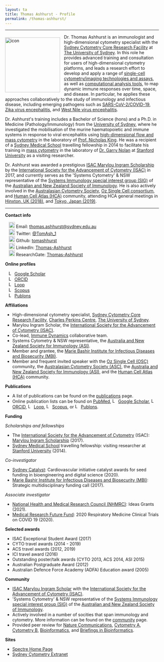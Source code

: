 ```yaml
---
layout: ta
title: Thomas Ashhurst - Profile
permalink: /thomas-ashhurst/
---
```


---

<div class='row'>
    <div class="image">
        <a href="#">
            <img src="https://raw.githubusercontent.com/tomashhurst/tomashhurst.github.io/master/images/TA%20cropped.jpg" alt="icon" width="180" align="left" style="padding-left: 0px; padding-right: 10px; padding-top: 10px; padding-bottom: 10px">
        </a>
    </div>
</div>

Dr. Thomas Ashhurst is an immunologist and high-dimensional cytometry specialist with the [Sydney Cytometry Core Research Facility](https://sydneycytometry.org.au) at [The University of Sydney](https://www.sydney.edu.au/). In this role he provides advanced training and consultation for users of high-dimensional cytometry platforms, and leads a research effort to develop and apply a range of [single-cell cytometry/imaging technologies and assays](https://tomashhurst.github.io/research/#high-dimensional-cytometry-and-imaging-technologies), as well as [computational analysis tools](https://tomashhurst.github.io/research/#computational-analysis-approaches), to map dynamic immune responses over time, space, and disease. In particular, he applies these approaches collaboratively to the study of immunology and infectious disease, including emerging pathogens such as [SARS-CoV-2/COVID-19](https://tomashhurst.github.io/research/#application-to-disease), [Zika virus encephalitis](https://tomashhurst.github.io/research/#application-to-disease), and [West Nile virus encephalitis](https://tomashhurst.github.io/research/#application-to-disease).

Dr. Ashhurst's training includes a Bachelor of Science (hons) and a Ph.D. in Medicine (Pathology/Immunology) from the [University of Sydney](https://www.sydney.edu.au/), where he investigated the mobilisation of the murine haematopoietic and immune systems in response to viral encephalitis using [high-dimensional flow and mass cytometry](https://tomashhurst.github.io/research/#high-dimensional-cytometry-and-imaging-technologies) in the laboratory of [Prof. Nicholas King](https://www.sydney.edu.au/medicine-health/about/our-people/academic-staff/nicholas-king.html). He was a recipient of a [Sydney Medical School](https://www.sydney.edu.au/medicine-health/schools/sydney-medical-school.html) travelling fellowship in 2014 to facilitate his training in [mass cytometry](https://tomashhurst.github.io/research/#high-dimensional-cytometry-and-imaging-technologies) in the laboratory of [Dr. Garry Nolan](http://web.stanford.edu/group/nolan/) at [Stanford University](https://www.stanford.edu/) as a visiting researcher.

Dr. Ashhurst was awarded a prestigious [ISAC Marylou Ingram Scholarship](https://isac-net.org/page/Marylou-Ingram-Scholars) by the [International Society for the Advancement of Cytometry (ISAC)](https://isac-net.org/) in 2017, and currently serves as the 'Systems Cytometry' & NSW representative of the [Systems Immunology special interest group (SIG)](https://www.immunology.org.au/asi-programs-and-opportunities/special-interest-groups/systems-immunology/) of the [Australian and New Zealand Society of Immunology](https://www.immunology.org.au/). He is also actively involved in the [Australasian Cytometry Society](https://cytometry.org.au/), [Oz Single Cell consortium](https://www.singlecells.org.au/), and [Human Cell Atlas (HCA)](https://www.humancellatlas.org/) community, attending HCA general meetings in [Hinxton, UK (2018)](https://tomashhurst.github.io/community/), and [Tokyo, Japan (2019)](https://youtu.be/xYqd2w_aRH0?t=327).

---

**Contact info**

&nbsp;&nbsp;&nbsp;<img src="https://raw.githubusercontent.com/tomashhurst/tomashhurst.github.io/2a9877aba13f6f7b46b11728a68d7047debb0f36/custom_SVG/EmailSVG.svg" alt="Email logo" width="20"> Email: [thomas.ashhurst@sydney.edu.au](mailto:thomas.ashhurst@sydney.edu.au) <br/>
&nbsp;&nbsp;&nbsp;<img src="https://raw.githubusercontent.com/tomashhurst/tomashhurst.github.io/2a9877aba13f6f7b46b11728a68d7047debb0f36/custom_SVG/TwitterSVG.svg" alt="Twitter logo" width="20"> Twitter: [@TomAsh_1](https://twitter.com/TomAsh_1) <br/>
&nbsp;&nbsp;&nbsp;<img src="https://raw.githubusercontent.com/tomashhurst/tomashhurst.github.io/2a9877aba13f6f7b46b11728a68d7047debb0f36/custom_SVG/GithubSVG.svg" alt="Github logo" width="20"> Github: [tomashhurst](https://github.com/tomashhurst) <br/>
&nbsp;&nbsp;&nbsp;<img src="https://raw.githubusercontent.com/tomashhurst/tomashhurst.github.io/2a9877aba13f6f7b46b11728a68d7047debb0f36/custom_SVG/LinkedInSVG.svg" alt="LinkedIn logo" width="20"> LinkedIn: [Thomas-Ashhurst](https://www.linkedin.com/in/thomas-ashhurst/) <br/>
&nbsp;&nbsp;&nbsp;<img src="https://raw.githubusercontent.com/tomashhurst/tomashhurst.github.io/2a9877aba13f6f7b46b11728a68d7047debb0f36/custom_SVG/ResearchGate_icon_SVG.svg" alt="ResearchGate logo" width="20"> ResearchGate: [Thomas-Ashhurst](https://www.researchgate.net/profile/Thomas-Ashhurst) <br/>

**Online profiles**

&nbsp;&nbsp;&nbsp;<img src="https://raw.githubusercontent.com/tomashhurst/tomashhurst.github.io/2a9877aba13f6f7b46b11728a68d7047debb0f36/custom_SVG/Google_Scholar_logo.svg" alt="Logo" width="15"> [Google Scholar](https://scholar.google.com.au/citations?user=b1eTDlQAAAAJ&hl=en) <br/>
&nbsp;&nbsp;&nbsp;<img src="https://raw.githubusercontent.com/tomashhurst/tomashhurst.github.io/2a9877aba13f6f7b46b11728a68d7047debb0f36/custom_SVG/ORCID_iD.svg" alt="Logo" width="15"> [ORCID](https://orcid.org/0000-0001-7269-7773) <br/>
&nbsp;&nbsp;&nbsp;<img src="https://raw.githubusercontent.com/tomashhurst/tomashhurst.github.io/b5544b7d0236876ce33e51e6c8b5eb3e6ef55e84/custom_SVG/Loop.svg" alt="Logo" width="15"> [Loop](https://loop.frontiersin.org/people/241397) <br/>
&nbsp;&nbsp;&nbsp;<img src="https://raw.githubusercontent.com/tomashhurst/tomashhurst.github.io/a9738ae6b0e3712363450fd03e97e59690fc40cc/custom_SVG/Scopus_logo.svg" alt="Logo" width="15"> [Scopus](https://www.scopus.com/authid/detail.uri?authorId=55432845900) <br/>
&nbsp;&nbsp;&nbsp;<img src="https://raw.githubusercontent.com/tomashhurst/tomashhurst.github.io/cd9d6c3a93fa1dfe723622955b19be00b3729893/custom_SVG/Publons.svg" alt="Logo" width="15"> [Publons](https://publons.com/researcher/3719456/thomas-m-ashhurst/) <br/>

**Affiliations**

- High-dimensional cytometry specialist, [Sydney Cytometry Core Research Facility](https://sydneycytometry.org.au/), [Charles Perkins Centre](https://www.sydney.edu.au/charles-perkins-centre/), [The University of Sydney](https://www.sydney.edu.au/).
- Marylou Ingram Scholar, the [International Society for the Advancement of Cytometry (ISAC)](https://isac-net.org/).
- Co-lead, [Immune Dynamics](https://tomashhurst.github.io/immunedynamics) collaborative team.
- Systems Cytometry & NSW representative, the [Australia and New Zealand Society for Immunology (ASI)](https://www.immunology.org.au/).
- Member and grantee, the [Marie Bashir Institute for Infectious Diseases and Biosecurity (MBI)](https://www.sydney.edu.au/marie-bashir-institute/).
- Member and frequent invited speaker with the [Oz Single Cell (OSC)](https://www.singlecells.org.au/) community, the [Australasian Cytometry Society (ASC)](https://cytometry.org.au/), the [Australia and New Zealand Society for Immunology (ASI)](https://www.immunology.org.au/), and the [Human Cell Atlas (HCA)](https://www.humancellatlas.org/) community.

**Publications**

- A list of publications can be found on the [publications](https://tomashhurst.github.io/publications/) page. 
- Online publication lists can be found on [PubMed](https://pubmed.ncbi.nlm.nih.gov/?term=thomas%20ashhurst&sort=date), <img src="https://raw.githubusercontent.com/tomashhurst/tomashhurst.github.io/2a9877aba13f6f7b46b11728a68d7047debb0f36/custom_SVG/Google_Scholar_logo.svg" alt="Logo" width="15"> [Google Scholar](https://scholar.google.com.au/citations?user=b1eTDlQAAAAJ&hl=en), 
<img src="https://raw.githubusercontent.com/tomashhurst/tomashhurst.github.io/2a9877aba13f6f7b46b11728a68d7047debb0f36/custom_SVG/ORCID_iD.svg" alt="Logo" width="15"> [ORCID](https://orcid.org/0000-0001-7269-7773), 
<img src="https://raw.githubusercontent.com/tomashhurst/tomashhurst.github.io/b5544b7d0236876ce33e51e6c8b5eb3e6ef55e84/custom_SVG/Loop.svg" alt="Logo" width="15"> [Loop](https://loop.frontiersin.org/people/241397), 
<img src="https://raw.githubusercontent.com/tomashhurst/tomashhurst.github.io/a9738ae6b0e3712363450fd03e97e59690fc40cc/custom_SVG/Scopus_logo.svg" alt="Logo" width="15"> [Scopus](https://www.scopus.com/authid/detail.uri?authorId=55432845900), or 
<img src="https://raw.githubusercontent.com/tomashhurst/tomashhurst.github.io/cd9d6c3a93fa1dfe723622955b19be00b3729893/custom_SVG/Publons.svg" alt="Logo" width="15"> [Publons](https://publons.com/researcher/3719456/thomas-m-ashhurst/). <br/>

**Funding**

*Scholarships and fellowships*

- The [International Society for the Advancement of Cytometry](https://isac-net.org/) (ISAC): [Marylou Ingram Scholarship](https://isac-net.org/page/Marylou-Ingram-Scholars) (2017).
- [Sydney Medical School](https://www.sydney.edu.au/medicine-health/schools/sydney-medical-school.html) travelling fellowship: visiting researcher at [Stanford University](https://www.stanford.edu/) (2014).

*Co-investigator*

- [Sydney Catalyst](https://sydneycatalyst.org.au/): Cardiovascular initiative catalyst awards for seed funding in bioengineering and digital science (2020).
- [Marie Bashir Institute for Infectious Diseases and Biosecurity (MBI)](https://www.sydney.edu.au/marie-bashir-institute/): Strategic multidisciplinary funding call (2017).

*Associate investigator*

- [National Health and Medical Research Council (NHMRC)](https://www.nhmrc.gov.au/): Ideas Grants (2021).
- [Medical Research Future Fund](https://www.health.gov.au/initiatives-and-programs/medical-research-future-fund): 2020 Respiratory Medicine Clinical Trials on COVID 19 (2020).

**Selected awards**

- ISAC Exceptional Student Award (2017)
- CYTO travel awards (2014 - 2019)
- ACS travel awards (2012, 2019)
- ICI travel award (2016)
- Outstanding poster/talk awards (CYTO 2013, ACS 2014, ASI 2015)
- Australian Postgraduate Award (2012)
- Australian Defence Force Academy (ADFA) Education award (2005)

**Community**

- [ISAC Marylou Ingram Scholar](https://isac-net.org/page/Marylou-Ingram-Scholars) with the [International Society for the Advancement of Cytometry (ISAC)](https://isac-net.org/).
- 'Systems Cytometry' & NSW representative of the [Systems Immunology special interest group (SIG)](https://www.immunology.org.au/asi-programs-and-opportunities/special-interest-groups/systems-immunology/) of the [Australian and New Zealand Society of Immunology](https://www.immunology.org.au/).
- Actively involved in a number of socities that span immunology and cytometry. More information can be found on the [community](https://tomashhurst.github.io/community/) page.
- Provided peer review for [Nature Communications](https://www.nature.com/ncomms/), [Cytometry A](https://onlinelibrary.wiley.com/journal/15524930), [Cytometry B](https://onlinelibrary.wiley.com/journal/15524957), [Bioinformatics](https://academic.oup.com/bioinformatics), and [Briefings in Bioinformatics](https://academic.oup.com/bib).

**Sites**

- [Spectre Home Page](https://github.com/ImmuneDynamics/Spectre)
- [Sydney Cytometry Extranet](https://sydneycytometry.org.au/wiki-launch)

<br />
